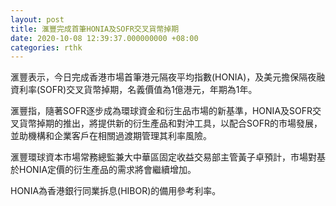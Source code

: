 ```yaml
---
layout: post
title: 滙豐完成首筆HONIA及SOFR交叉貨幣掉期
date: 2020-10-08 12:39:37.000000000 +08:00
categories: rthk
---
```


滙豐表示，今日完成香港市場首筆港元隔夜平均指數(HONIA)，及美元擔保隔夜融資利率(SOFR)交叉貨幣掉期，名義價值為1億港元，年期為1年。

滙豐指，隨著SOFR逐步成為環球資金和衍生品市場的新基準，HONIA及SOFR交叉貨幣掉期的推出，將提供新的衍生產品和對沖工具，以配合SOFR的市場發展，並助機構和企業客戶在相關過渡期管理其利率風險。

滙豐環球資本市場常務總監兼大中華區固定收益交易部主管黃子卓預計，市場對基於HONIA定價的衍生產品的需求將會繼續增加。

HONIA為香港銀行同業拆息(HIBOR)的備用參考利率。
